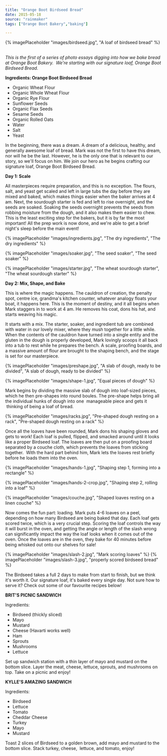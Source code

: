 ```yaml
---
title: "Orange Boot Birdseed Bread"
date: 2015-05-18
source: "rainmaker"
tags: ["Orange Boot Bakery","baking"]

---
```


{% imagePlaceholder "images/birdseed.jpg", "A loaf of birdseed bread" %}
 

_This is the first of a series of photo essays digging into how we bake bread at Orange Boot Bakery.  We're starting with our signature loaf, Orange Boot Birdseed Bread._

**Ingredients: Orange Boot Birdseed Bread**

- Organic Wheat Flour
- Organic Whole Wheat Flour
- Organic Rye Flour
- Sunflower Seeds
- Organic Flax Seeds
- Sesame Seeds
- Organic Rolled Oats
- Water
- Salt
- Yeast

In the beginning, there was a dream. A dream of a delicious, healthy, and generally awesome loaf of bread. Mark was not the first to have this dream, nor will he be the last. However, he is the only one that is relevant to our story, so we'll focus on him. We join our hero as he begins crafting our signature loaf, Orange Boot Birdseed Bread.

**Day 1: Scale**

All masterpieces require preparation, and this is no exception. The flours, salt, and yeast get scaled and left in large tubs the day before they are mixed and baked, which makes things easier when the baker arrives at 4 am. Next, the sourdough starter is fed and left to rise overnight, and the seeds are soaked. Soaking the seeds overnight prevents the seeds from robbing moisture from the dough, and it also makes them easier to chew. This is the least exciting step for the bakers, but it is by far the most important! All the prep work is now done, and we're able to get a brief night's sleep before the main event!

{% imagePlaceholder "images/ingredients.jpg", "The dry ingredients", "The dry ingredients"  %}


{% imagePlaceholder "images/soaker.jpg", "The seed soaker", "The seed soaker"  %}

{% imagePlaceholder "images/starter.jpg", "The wheat sourdough starter", "The wheat sourdough starter"  %}



**Day 2: Mix, Shape, and Bake**

This is where the magic happens. The cauldron of creation, the penalty spot, centre ice, grandma's kitchen counter, whatever analogy floats your boat, it happens here. This is the moment of destiny, and it all begins when Mark staggers in to work at 4 am. He removes his coat, dons his hat, and starts weaving his magic.

It starts with a mix. The starter, soaker, and ingredient tub are combined with water in our lovely mixer, where they mush together for a little while. When the contents of the cauldron have turned into a single entity and the gluten in the dough is properly developed, Mark lovingly scoops it all back into a tub to rest while he prepares the bench. A scale, proofing boards, and a massive amount of flour are brought to the shaping bench, and the stage is set for our masterpiece.


{% imagePlaceholder "images/preshape.jpg", "A slab of dough, ready to be divided", "A slab of dough, ready to be divided"  %}

{% imagePlaceholder "images/shape-1.jpg", "Equal pieces of dough"  %}


Mark begins by dividing the massive slab of dough into loaf-sized pieces, which he then pre-shapes into round boules. The pre-shape helps bring all the individual hunks of dough into one  manageable piece and gets it  thinking of being a loaf of bread. 

{% imagePlaceholder "images/racks.jpg", "Pre-shaped dough resting on a rack", "Pre-shaped dough resting on a rack"  %}

Once all the loaves have been rounded, Mark dons his shaping gloves and gets to work! Each loaf is pulled, flipped, and smacked around until it looks like a proper Birdseed loaf. The loaves are then put on a proofing board separated by a couche cloth, which prevents the loaves from sticking together.  With the hard part behind him, Mark lets the loaves rest briefly before he loads them into the oven.

{% imagePlaceholder "images/hands-1.jpg", "Shaping step 1, forming into a rectangle"  %}

{% imagePlaceholder "images/hands-2-crop.jpg", "Shaping step 2, rolling into a loaf"  %}

{% imagePlaceholder "images/couche.jpg", "Shaped loaves resting on a linen couche"  %}



Now comes the fun part: loading. Mark puts 4-6 loaves on a peel, depending on how many Birdseed are being baked that day. Each loaf gets scored twice, which is a very crucial step. Scoring the loaf controls the way it will burst in the oven, and getting the angle or length of the slash wrong can significantly impact the way the loaf looks when it comes out of the oven. Once the loaves are in the oven, they bake for 40 minutes before being whisked out onto our shelves for sale!


{% imagePlaceholder "images/slash-2.jpg", "Mark scoring loaves"  %}
{% imagePlaceholder "images/slash-3.jpg", "properly scored birdseed bread"  %}

The Birdseed takes a full 2 days to make from start to finish, but we think it's worth it. Our signature loaf, it's baked every single day. Not sure how to serve it? Check out some of our favourite recipes below!

**BRIT'S PICNIC SANDWICH**

Ingredients:

- Birdseed (thickly sliced)
- Mayo
- Mustard
- Cheese (Havarti works well)
- Ham
- Sprouts
- Mushrooms
- Lettuce

Set up sandwich station with a thin layer of mayo and mustard on the bottom slice. Layer the meat, cheese, lettuce, sprouts, and mushrooms on top. Take on a picnic and enjoy!

**KYLLE'S AMAZING SANDWICH**

Ingredients:

- Birdseed
- Lettuce
- Tomato
- Cheddar Cheese
- Turkey
- Mayo
- Mustard

Toast 2 slices of Birdseed to a golden brown, add mayo and mustard to the bottom slice. Stack turkey, cheese,  lettuce, and tomato, enjoy!
